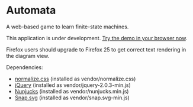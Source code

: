 Automata
========

A web-based game to learn finite-state machines.

This application is under development.
[Try the demo in your browser now](http://trame.eseo.fr/~GuillaumeSavaton/automata/).

Firefox users should upgrade to Firefox 25 to get correct text rendering in the diagram view.

Dependencies:
* [normalize.css](http://necolas.github.io/normalize.css/) (installed as vendor/normalize.css)
* [jQuery](http://jquery.com/) (installed as vendor/jquery-2.0.3-min.js)
* [Nunjucks](http://jlongster.github.io/nunjucks/) (installed as vendor/nunjucks.min.js)
* [Snap.svg](http://snapsvg.io/) (installed as vendor/snap.svg-min.js)

